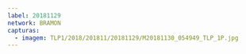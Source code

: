 ```yaml
---
label: 20181129
network: BRAMON
capturas:
  - imagem: TLP1/2018/201811/20181129/M20181130_054949_TLP_1P.jpg
---
```

